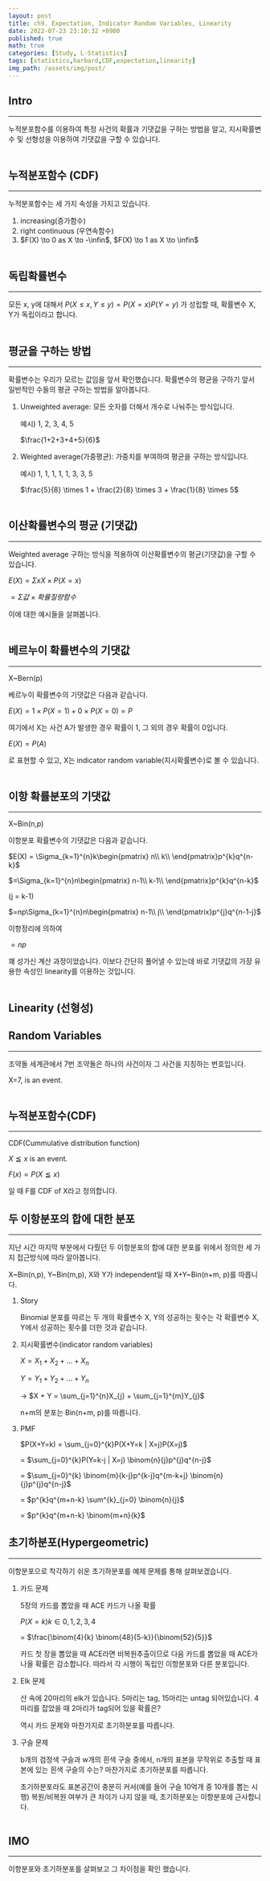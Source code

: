 ```yaml
---
layout: post
title: ch9. Expectation, Indicator Random Variables, Linearity
date: 2022-07-23 23:10:32 +0900
published: true
math: true
categories: [Study, L-Statistics]
tags: [statistics,harbard,CDF,expectation,linearity]
img_path: /assets/img/post/
---
```


## Intro
***

누적분포함수를 이용하여 특정 사건의 확률과 기댓값을 구하는 방법을 알고, 지시확률변수 및 선형성을 이용하여 기댓값을 구할 수 있습니다.
<br><br>


## 누적분포함수 (CDF)
***

누적분포함수는 세 가지 속성을 가지고 있습니다.

1. increasing(증가함수)
2. right continuous (우연속함수)
3. $F(X) \to 0 as X \to -\infin$, $F(X) \to 1 as X \to \infin$
<br><br>


## 독립확률변수
***

모든 x, y에 대해서 $P(X \leq x, Y \leq y) = P(X=x)P(Y=y)$ 가 성립할 때, 확률변수 X, Y가 독립이라고 합니다.
<br><br>


## 평균을 구하는 방법
***

확률변수는 우리가 모르는 값임을 앞서 확인했습니다. 확률변수의 평균을 구하기 앞서 일반적인 수들의 평균 구하는 방법을 알아봅니다.

1. Unweighted average: 모든 숫자를 더해서 개수로 나눠주는 방식입니다.

   예시) 1, 2, 3, 4, 5

   $\frac{1+2+3+4+5}{6}$

2. Weighted average(가중평균): 가중치를 부여하여 평균을 구하는 방식입니다.

   예시) 1, 1, 1, 1, 1, 3, 3, 5

   $\frac{5}{8} \times 1 + \frac{2}{8} \times 3 + \frac{1}{8} \times 5$
   <br><br>


## 이산확률변수의 평균 (기댓값)
***

Weighted average 구하는 방식을 적용하여 이산확률변수의 평균(기댓값)을 구할 수 있습니다.

$E(X) = \Sigma{x} X\times P(X=x)$

$= \Sigma 값 \times 확률질량함수$

이에 대한 예시들을 살펴봅니다.
<br><br>


## 베르누이 확률변수의 기댓값
***

X~Bern(p)

베르누이 확률변수의 기댓값은 다음과 같습니다.

$E(X) = 1 \times P(X=1) + 0 \times P(X=0) = P$

여기에서 X는 사건 A가 발생한 경우 확률이 1, 그 외의 경우 확률이 0입니다.

$E(X) = P(A)$

로 표현할 수 있고, X는 indicator random variable(지시확률변수)로 볼 수 있습니다.
<br><br>


## 이항 확률분포의 기댓값
***

X~Bin(n,p)

이항분포 확률변수의 기댓값은 다음과 같습니다.

$E(X) = \Sigma_{k=1}^{n}k\begin{pmatrix}
n\\
k\\
\end{pmatrix}p^{k}q^{n-k}$

$=\Sigma_{k=1}^{n}n\begin{pmatrix}
n-1\\
k-1\\
\end{pmatrix}p^{k}q^{n-k}$

(j = k-1)

$=np\Sigma_{k=1}^{n}n\begin{pmatrix}
n-1\\
j\\
\end{pmatrix}p^{j}q^{n-1-j}$

이항정리에 의하여

$=np$

꽤 성가신 계산 과정이었습니다. 이보다 간단히 풀어낼 수 있는데 바로 기댓값의 가장 유용한 속성인 linearity를 이용하는 것입니다.
<br><br>


## Linearity (선형성)

## Random Variables
***

 조약돌 세계관에서 7번 조약돌은 하나의 사건이자 그 사건을 지칭하는 번호입니다.

 X=7, is an event.
 <br><br>


## 누적분포함수(CDF)
***

 CDF(Cummulative distribution function)

 $X \leqq x$ is an event.

 $F(x) = P(X \leqq x)$

 일 때 F를 CDF of X라고 정의합니다.


## 두 이항분포의 합에 대한 분포
***

 지난 시간 마지막 부분에서 다뤘던 두 이항분포의 합에 대한 분포를 위에서 정의한 세 가지 접근방식에 따라 알아봅니다.

 X~Bin(n,p), Y~Bin(m,p), X와 Y가 independent일 때 X+Y~Bin(n+m, p)를 따릅니다.

 1. Story

    Binomial 분포를 따르는 두 개의 확률변수 X, Y의 성공하는 횟수는 각 확률변수 X, Y에서 성공하는 횟수를 더한 것과 같습니다.

 2. 지시확률변수(indicator random variables)

    $X = X_{1} + X_{2} + ... + X_{n}$

    $Y = Y_{1} + Y_{2} + ... + Y_{n}$

    → $X + Y = \sum_{j=1}^{n}X_{j} + \sum_{j=1}^{m}Y_{j}$

    n+m의 분포는 Bin(n+m, p)를 따릅니다.

 3. PMF

    $P(X+Y=k) = \sum_{j=0}^{k}P(X+Y=k | X=j)P(X=j)$

    = $\sum_{j=0}^{k}P(Y=k-j | X=j) \binom{n}{j}p^{j}q^{n-j}$

    = $\sum_{j=0}^{k} \binom{m}{k-j}p^{k-j}q^{m-k+j} \binom{n}{j}p^{j}q^{n-j}$

    = $p^{k}q^{m+n-k} \sum^{k}_{j=0} \binom{n}{j}$

    = $p^{k}q^{m+n-k} \binom{m+n}{k}$


## 초기하분포(Hypergeometric)
***

 이항분포으로 착각하기 쉬운 초기하분포를 예제 문제를 통해 살펴보겠습니다.

 1. 카드 문제

    5장의 카드를 뽑았을 때 ACE 카드가 나올 확률

    $P(X=k) k \in {0, 1, 2, 3, 4}$

    = $\frac{\binom{4}{k} \binom{48}{5-k}}{\binom{52}{5}}$

    카드 첫 장을 뽑았을 때 ACE라면 비복원추출이므로 다음 카드를 뽑았을 때 ACE가 나올 확률은 감소합니다. 따라서 각 시행이 독립인 이항분포와 다른 분포입니다.

 2. Elk 문제

    산 속에 20마리의 elk가 있습니다. 5마리는 tag, 15마리는 untag 되어있습니다. 4마리를 잡았을 때 2마리가 tag되어 있을 확률은?

    역시 카드 문제와 마찬가지로 초기하분포를 따릅니다.

 3. 구슬 문제

    b개의 검정색 구슬과 w개의 흰색 구슬 중에서, n개의 표본을 무작위로 추출할 때 표본에 있는 흰색 구슬의 수는? 마찬가지로 초기하분포를 따릅니다.

    초기하분포라도 표본공간이 충분히 커서(예를 들어 구슬 10억개 중 10개를 뽑는 시행) 복원/비복원 여부가 큰 차이가 나지 않을 때, 초기하분포는 이항분포에 근사합니다.
    <br><br>


## IMO
***

 이항분포와 초기하분포를 살펴보고 그 차이점을 확인 했습니다.